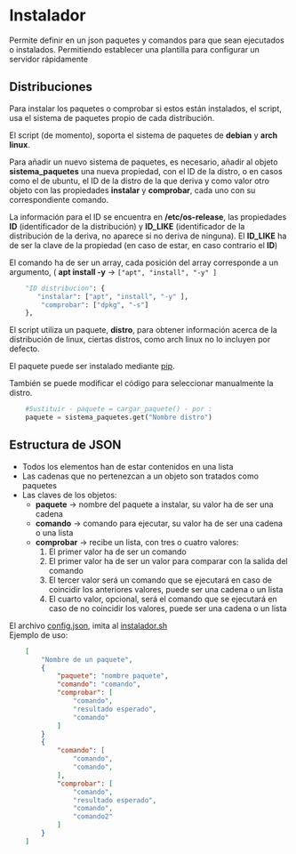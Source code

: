 # Instalador 
Permite definir en un json paquetes y comandos para que sean ejecutados o instalados. Permitiendo establecer una plantilla para configurar un servidor rápidamente

## Distribuciones
Para instalar los paquetes o comprobar si estos están instalados, el script, usa el sistema de paquetes propio de cada distribución. 

El script (de momento), soporta el sistema de paquetes de **debian** y **arch linux**. 

Para añadir un nuevo sistema de paquetes, es necesario,  añadir al objeto **sistema_paquetes** una nueva propiedad, con el ID de la distro, o en casos como el de ubuntu, el ID de la distro de la que deriva y como valor otro objeto con las propiedades **instalar** y **comprobar**, cada uno con su correspondiente comando. 

La información para el ID se encuentra en **/etc/os-release**, las propiedades **ID** (identificador de la distribución) y **ID_LIKE** (identificador de la distribución de la deriva, no aparece si no deriva de ninguna). El **ID_LIKE** ha de ser la clave de la propiedad (en caso de estar, en caso contrario el **ID**)

El comando ha de ser un array, cada posición del array corresponde a un argumento, ( **apt install -y** -> `["apt", "install", "-y" ]`
```python
    "ID distribucion": {
       "instalar": ["apt", "install", "-y" ],
        "comprobar": ["dpkg", "-s"]
    },
```
El script utiliza un paquete, **distro**, para obtener información acerca de la distribución de linux, ciertas distros, como arch linux no lo incluyen por defecto. 

El paquete puede ser instalado mediante [pip](https://pip.pypa.io/en/stable/getting-started/).

También se puede modificar el código para seleccionar manualmente la distro.

```python
    #Sustituir - paquete = cargar_paquete() - por : 
    paquete = sistema_paquetes.get("Nombre distro")
```

## Estructura de JSON
* Todos los elementos han de estar contenidos en una lista
* Las cadenas que no pertenezcan a un objeto son tratados como paquetes
* Las claves de los objetos:
    * **paquete** -> nombre del paquete a instalar, su valor ha de ser una cadena
    * **comando** -> comando para ejecutar, su valor ha de ser una cadena o una lista
    * **comprobar** -> recibe un lista, con tres o cuatro valores:
        1. El primer valor ha de ser un comando
        2. El primer valor ha de ser un valor para comparar con la salida del comando
        3. El tercer valor será un comando que se ejecutará en caso de coincidir los anteriores valores, puede ser una cadena o un lista
        4. El cuarto valor, opcional, será el comando que se ejecutará en caso de no coincidir los valores, puede ser una cadena o un lista

El archivo [config.json](config.json), imita al [instalador.sh](../instalador/instalador.sh) \
Ejemplo de uso: 
```json
    [
        "Nombre de un paquete", 
        {
            "paquete": "nombre paquete",
            "comando": "comando",
            "comprobar": [
                "comando",
                "resultado esperado",
                "comando"
            ]
        }
        {
            "comando": [
                "comando",
                "comando",
            ],
            "comprobar": [
                "comando",
                "resultado esperado",
                "comando",
                "comando2"
            ]
        }
    ]
```